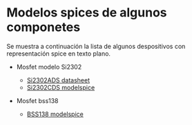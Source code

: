 # Modelos spices de algunos componetes

Se muestra a continuación la lista de algunos despositivos con representación spice en texto plano.

* Mosfet modelo Si2302
    * [Si2302ADS datasheet](https://www.vishay.com/docs/72509/72509.pdf)
    * [Si2302CDS modelspice](https://www.vishay.com/en/product/68741/tab/designtools-ppg/)

* Mosfet bss138
    * [BSS138 modelspice](https://www.google.com/url?sa=t&rct=j&q=&esrc=s&source=web&cd=&cad=rja&uact=8&ved=2ahUKEwjz7_rv-dz-AhXOSDABHfM0CQYQFnoECAQQAQ&url=https%3A%2F%2Fwww.diodes.com%2Fspice%2Fdownload%2F1838%2FBSS138.spice.txt&usg=AOvVaw0cWJiDXXthTXSM3V5d20Ys)
